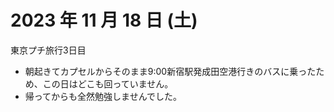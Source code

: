 # 2023 年 11 月 18 日 (土)
東京プチ旅行3日目
- 朝起きてカプセルからそのまま9:00新宿駅発成田空港行きのバスに乗ったため、この日はどこも回っていません。
- 帰ってからも全然勉強しませんでした。
